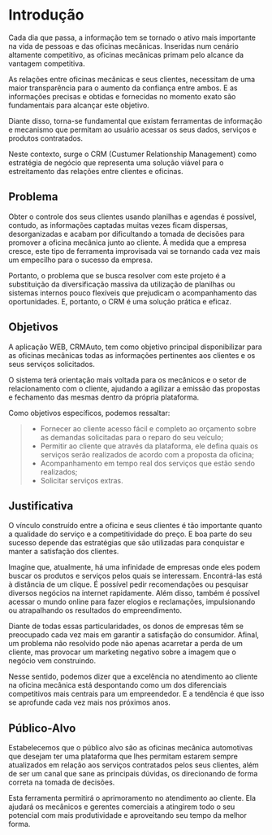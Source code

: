 # Introdução

Cada dia que passa, a informação tem se tornado o ativo mais importante na vida de pessoas e das oficinas mecânicas. Inseridas num cenário  altamente competitivo, as oficinas mecânicas primam pelo alcance da vantagem competitiva.

As relações entre oficinas mecânicas e seus clientes, necessitam de uma maior transparência para o aumento da confiança entre ambos. E as informações precisas e obtidas e fornecidas no momento exato são fundamentais para alcançar este objetivo.

Diante disso, torna-se fundamental que existam ferramentas de informação e mecanismo que permitam ao usuário acessar os seus dados, serviços e produtos contratados.

Neste contexto, surge o CRM (Custumer Relationship Management) como estratégia de negócio que representa uma solução viável para o estreitamento das relações entre clientes e oficinas.

## Problema

Obter o controle dos seus clientes usando planilhas e agendas é possível, contudo, as informações captadas muitas vezes ficam dispersas, desorganizadas e acabam por dificultando a tomada de decisões para promover a oficina mecânica junto ao cliente. À medida que a empresa cresce, este tipo de ferramenta improvisada vai se tornando cada vez mais um empecilho para o sucesso da empresa.
 
Portanto, o problema que se busca resolver com este projeto é a substituição da diversificação massiva da utilização de planilhas ou sistemas internos pouco flexíveis que prejudicam o acompanhamento das oportunidades. E, portanto, o CRM é uma solução prática e eficaz.

## Objetivos

A aplicação WEB, CRMAuto, tem como objetivo principal disponibilizar para as oficinas mecânicas todas as informações pertinentes aos clientes e os seus serviços solicitados.

O sistema terá orientação mais voltada para os mecânicos e o setor de relacionamento com o cliente, ajudando a agilizar a emissão das propostas e fechamento das mesmas dentro da própria plataforma.

Como objetivos específicos, podemos ressaltar:

> - Fornecer ao cliente acesso fácil e completo ao orçamento sobre as demandas solicitadas para o reparo do seu veículo;
> - Permitir ao cliente que através da plataforma, ele defina quais os serviços serão realizados de acordo com a proposta da oficina;
> - Acompanhamento em tempo real dos serviços que estão sendo realizados;
> - Solicitar serviços extras.

## Justificativa

O vínculo construído entre a oficina e seus clientes é tão importante quanto a qualidade do serviço e a competitividade do preço. E boa parte do seu sucesso depende das estratégias que são utilizadas para conquistar e manter a satisfação dos clientes.

Imagine que, atualmente, há uma infinidade de empresas onde eles podem buscar os produtos e serviços pelos quais se interessam. Encontrá-las está à distância de um clique. É possível pedir recomendações ou pesquisar diversos negócios na internet rapidamente. Além disso, também é possível acessar o mundo online para fazer elogios e reclamações, impulsionando ou atrapalhando os resultados do empreendimento.

Diante de todas essas particularidades, os donos de empresas têm se preocupado cada vez mais em garantir a satisfação do consumidor. Afinal, um problema não resolvido pode não apenas acarretar a perda de um cliente, mas provocar um marketing negativo sobre a imagem que o negócio vem construindo.

Nesse sentido, podemos dizer que a excelência no atendimento ao cliente na oficina mecânica está despontando como um dos diferenciais competitivos mais centrais para um empreendedor. E a tendência é que isso se aprofunde cada vez mais nos próximos anos.

## Público-Alvo

Estabelecemos que o público alvo são as oficinas mecânica automotivas que desejam ter uma plataforma que lhes permitam estarem sempre atualizados em relação aos serviços contratados pelos seus clientes, além de ser um canal que sane as principais dúvidas, os direcionando de forma correta na tomada de decisões.

Esta ferramenta permitirá o aprimoramento no atendimento ao cliente. Ela ajudará os mecânicos e gerentes comerciais a atingirem todo o seu potencial com mais produtividade e aproveitando seu tempo da melhor forma.
